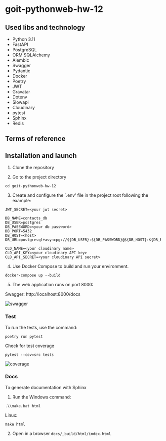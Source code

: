 # goit-pythonweb-hw-12


## Used libs and technology

- Python 3.11
- FastAPI
- PostgreSQL
- ORM SQLAlchemy
- Alembic
- Swagger
- Pydantic
- Docker
- Poetry
- JWT
- Gravatar
- Dotenv
- Slowapi
- Cloudinary
- pytest
- Sphinx
- Redis

## Terms of reference

## Installation and launch

1. Clone the repository

2. Go to the project directory

```
cd goit-pythonweb-hw-12
```

3. Create and configure the `.env' file in the project root following the example:

```
JWT_SECRET=<your jwt secret>

DB_NAME=contacts_db
DB_USER=postgres
DB_PASSWORD=<your db password>
DB_PORT=5432
DB_HOST=<host>
DB_URL=postgresql+asyncpg://${DB_USER}:${DB_PASSWORD}@${DB_HOST}:${DB_PORT}/${DB_NAME}

CLD_NAME=<your cloudinary name>
CLD_API_KEY=<your cloudinary API key>
CLD_API_SECRET=<your cloudinary API secret>
```

4. Use Docker Compose to build and run your environment.

```
docker-compose up --build
```

5. The web application runs on port 8000:

Swagger: http://localhost:8000/docs

![swagger](images/swagger.png)

### Test

To run the tests, use the command:
```
poetry run pytest
```
Check for test coverage

```
pytest --cov=src tests
```

![coverage](images/coverage.png)

### Docs

To generate documentation with Sphinx

1. Run the Windows command:

```
.\\make.bat html
```

Linux:

```
make html
```

2. Open in a browser `docs/_build/html/index.html`
